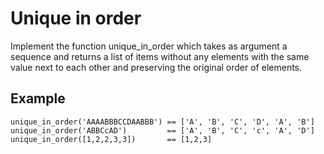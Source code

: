 # Unique in order

Implement the function unique_in_order which takes as argument a sequence and returns a list of items without any elements with the same value next to each other and preserving the original order of elements.

## Example
```
unique_in_order('AAAABBBCCDAABBB') == ['A', 'B', 'C', 'D', 'A', 'B']
unique_in_order('ABBCcAD')         == ['A', 'B', 'C', 'c', 'A', 'D']
unique_in_order([1,2,2,3,3])       == [1,2,3]
```